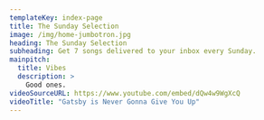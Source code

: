 ```yaml
---
templateKey: index-page
title: The Sunday Selection
image: /img/home-jumbotron.jpg
heading: The Sunday Selection
subheading: Get 7 songs delivered to your inbox every Sunday.
mainpitch:
  title: Vibes
  description: >
    Good ones.
videoSourceURL: https://www.youtube.com/embed/dQw4w9WgXcQ
videoTitle: "Gatsby is Never Gonna Give You Up"
---
```

